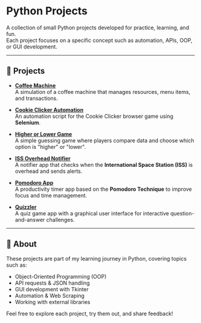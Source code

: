# Python Projects

A collection of small Python projects developed for practice, learning, and fun.  
Each project focuses on a specific concept such as automation, APIs, OOP, or GUI development.

---

## 📌 Projects

- [**Coffee Machine**](./Coffee%20Machine)  
  A simulation of a coffee machine that manages resources, menu items, and transactions.

- [**Cookie Clicker Automation**](./Cookie%20Clicker%20Automation)  
  An automation script for the Cookie Clicker browser game using **Selenium**.

- [**Higher or Lower Game**](./Higher%20or%20Lower%20Game)  
  A simple guessing game where players compare data and choose which option is "higher" or "lower".

- [**ISS Overhead Notifier**](./ISS%20Overhead%20Notifier)  
  A notifier app that checks when the **International Space Station (ISS)** is overhead and sends alerts.

- [**Pomodoro App**](./Pomodoro%20App)  
  A productivity timer app based on the **Pomodoro Technique** to improve focus and time management.

- [**Quizzler**](./Quizzler)  
  A quiz game app with a graphical user interface for interactive question-and-answer challenges.

---

## 🚀 About
These projects are part of my learning journey in Python, covering topics such as:  
- Object-Oriented Programming (OOP)  
- API requests & JSON handling  
- GUI development with Tkinter  
- Automation & Web Scraping  
- Working with external libraries  

Feel free to explore each project, try them out, and share feedback!

